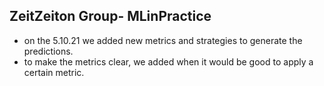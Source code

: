 ## ZeitZeiton Group- MLinPractice
- on the 5.10.21 we added new metrics and strategies to generate the predictions.
- to make the metrics clear, we added when it would be good to apply a certain metric.